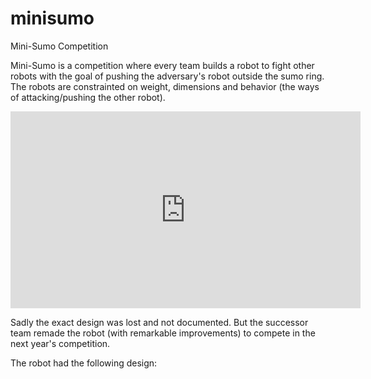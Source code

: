 # minisumo
Mini-Sumo Competition

Mini-Sumo is a competition where every team builds a robot to fight other robots with the goal of pushing the adversary's robot outside the sumo ring.
The robots are constrainted on weight, dimensions and behavior (the ways of attacking/pushing the other robot).

<iframe width="560" height="315" src="https://www.youtube.com/embed/h2isbmVu_XQ" title="YouTube video player" frameborder="0" allow="accelerometer; autoplay; clipboard-write; encrypted-media; gyroscope; picture-in-picture" allowfullscreen></iframe>

Sadly the exact design was lost and not documented. But the successor team remade the robot (with remarkable improvements) to compete in the next year's competition. 

The robot had the following design:
